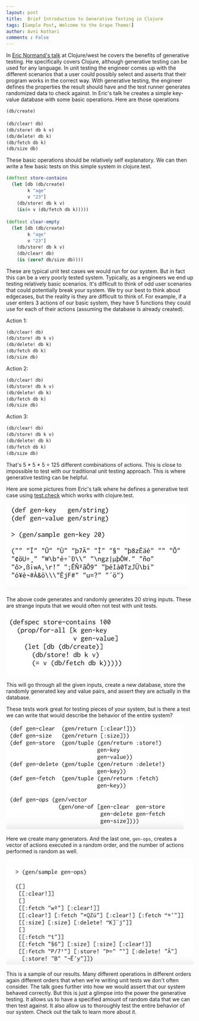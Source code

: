 ```yaml
---
layout: post
title:  Brief Introduction to Generative Testing in Clojure
tags: [Sample Post, Welcome to the Grape Theme!]
author: Avni Kothari 
comments : False
---
```


In [Eric Normand's talk](https://www.youtube.com/watch?v=r5i_OiZw6Sw&list=PLZdCLR02grLp4W4ySd1sHPOsK83gvqBQp&index=18) at Clojure/west he covers the benefits of generative testing. He specifically covers Clojure, although generative testing can be used for any language. In unit testing the engineer comes up with the different scenarios that a user could possibly select and asserts that their program works in the correct way. With generative testing, the engineer defines the properties the result should have and the test runner generates randomized data to check against. In Eric's talk he creates a simple key-value database with some basic operations. Here are those operations

```clojure
(db/create)

(db/clear! db)
(db/store! db k v)
(db/delete! db k)
(db/fetch db k)
(db/size db)
```

These basic operations should be relatively self explanatory. We can then write a few basic tests on this simple system in clojure.test. 

```clojure
(deftest store-contains
  (let [db (db/create)
        k "age"
        v "23"]
    (db/store! db k v)
    (is(= v (db/fetch db k)))))

(deftest clear-empty
  (let [db (db/create)
        k "age"
        v "23"]
    (db/store! db k v)
    (db/clear! db)
    (is (zero? db/size db))))
```

These are typical unit test cases we would run for our system. But in fact this can be a very poorly tested system. Typically, as a engineers we end up testing relatively basic scenarios. It's difficult to think of odd user scenarios that could potentially break your system. We try our best to think about edgecases, but the reality is they are difficult to think of. For example, if a user enters 3 actions of our basic system, they have 5 functions they could use for each of their actions (assuming the database is already created). 

Action 1: 

```clojure
(db/clear! db)
(db/store! db k v)
(db/delete! db k)
(db/fetch db k)
(db/size db)
```

Action 2:

```clojure
(db/clear! db)
(db/store! db k v)
(db/delete! db k)
(db/fetch db k)
(db/size db)
```

Action 3:

```clojure
(db/clear! db)
(db/store! db k v)
(db/delete! db k)
(db/fetch db k)
(db/size db)
```

That's 5 * 5 * 5 = 125 different combinations of actions. This is close to impossible to test with our traditional unit testing approach. This is where generative testing can be helpful. 

Here are some pictures from Eric's talk where he defines a generative test case using [test.check](https://github.com/clojure/test.check) which works with clojure.test.

![generative_testing](/assets/img/generative_testing_1.png)

The above code generates and randomly generates 20 string inputs. These are strange inputs that we would often not test with unit tests.

![generative_testing_2](/assets/img/generative_testing_2.png)

This will go through all the given inputs, create a new database, store the randomly generated key and value pairs, and assert they are actually in the database. 

These tests work great for testing pieces of your system, but is there a test we can write that would describe the behavior of the entire system? 

![generative_testing_3](/assets/img/generative_testing_3.png)

Here we create many generators. And the last one, `gen-ops`, creates a vector of actions executed in a random order, and the number of actions performed is random as well. 

![generative_testing_4](/assets/img/generative_testing_4.png)

This is a sample of our results. Many different operations in different orders again different orders that when we're writing unit tests we don't often consider. The talk goes further into how we would assert that our system behaved correctly. But this is just a glimpse into the power the generative testing. It allows us to have a specified amount of random data that we can then test against. It also allow us to thoroughly test the entire behavior of our system. Check out the talk to learn more about it. 

